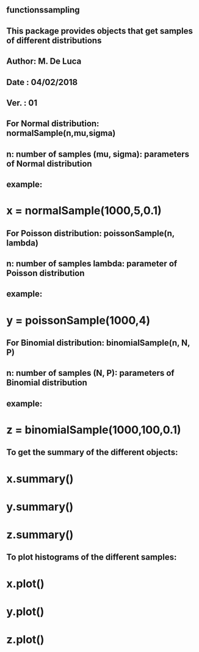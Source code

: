 ## functionssampling
## This package provides objects that get samples of different distributions
## Author: M. De Luca
## Date  : 04/02/2018
## Ver.  : 01

## For Normal distribution: normalSample(n,mu,sigma)
## n: number of samples  (mu, sigma): parameters of Normal distribution
## example: 
#  x = normalSample(1000,5,0.1)

## For Poisson distribution: poissonSample(n, lambda)
## n: number of samples  lambda: parameter of Poisson distribution
## example: 
#  y = poissonSample(1000,4)

## For Binomial distribution: binomialSample(n, N, P)
## n: number of samples  (N, P): parameters of Binomial distribution
## example: 
#  z = binomialSample(1000,100,0.1)

## To get the summary of the different objects:
#  x.summary()
#  y.summary()
#  z.summary()

## To plot histograms of the different samples:
#  x.plot()
#  y.plot()
#  z.plot()